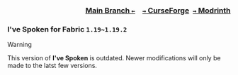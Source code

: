 ### <p align=right>[Main Branch `←`](https://github.com/KrLite/Mod.Ive-Spoken)&emsp;[`→` CurseForge](https://www.curseforge.com/minecraft/mc-mods/ive-spoken)&ensp;[`→` Modrinth](https://modrinth.com/mod/ive-spoken)</p>

### I've Spoken for Fabric `1.19~1.19.2`

> [!WARNING]
> This version of **I've Spoken** is outdated. Newer modifications will only be made to the latst few versions.
